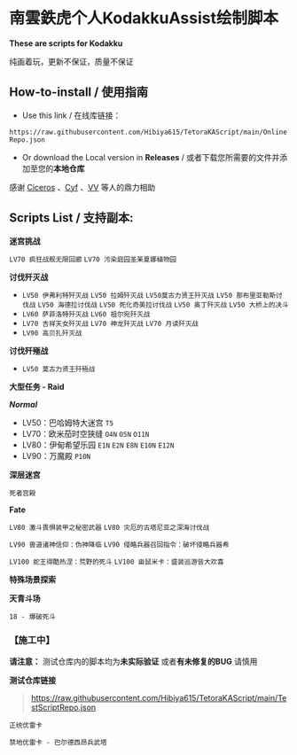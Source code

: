 # 南雲鉄虎个人KodakkuAssist绘制脚本

**These are scripts for Kodakku**

纯画着玩，更新不保证，质量不保证

## How-to-install  /  使用指南
- Use this link / 在线库链接： 

```https://raw.githubusercontent.com/Hibiya615/TetoraKAScript/main/OnlineRepo.json```

- Or download the Local version in **Releases** / 或者下载您所需要的文件并添加至您的**本地仓库**


感谢 [Ciceros](https://github.com/AdmiralLvtzov) 、[Cyf](https://github.com/cyf5119) 、[VV](https://github.com/VeeverSW) 等人的鼎力相助

## Scripts List   /  支持副本:

**迷宫挑战**

`LV70 疯狂战舰无限回廊` `LV70 污染庭园圣茉夏娜植物园`

**讨伐歼灭战**

- `LV50 伊弗利特歼灭战`  `LV50 拉姆歼灭战` `LV50莫古力贤王歼灭战`  `LV50 那布里亚勒斯讨伐战` `LV50 海德拉讨伐战`  `LV50 死化奇美拉讨伐战` `LV50 奥丁歼灭战` `LV50 大桥上的决斗`
- `LV60 萨菲洛特歼灭战` `LV60 祖尔宛歼灭战`
- `LV70 吉祥天女歼灭战`  `LV70 神龙歼灭战` `LV70 月读歼灭战`
- `LV90 高贝扎歼灭战`

**讨伐歼殛战**

- `LV50 莫古力贤王歼殛战`

**大型任务 - Raid**

***Normal***

- LV50：巴哈姆特大迷宫
  `T5`
- LV70：欧米茄时空狭缝
  `O4N` `O5N` `O11N`
- LV80：伊甸希望乐园
  `E1N` `E2N` `E8N` `E10N` `E12N`
- LV90：万魔殿
  `P10N`

**深层迷宫**

`死者宫殿`

**Fate**

`LV80 激斗畏惧装甲之秘密武器` `LV80 灾厄的古塔尼亚之深海讨伐战`

`LV90 兽道诸神信仰：伪神降临` `LV90 侵略兵器召回指令：破坏侵略兵器希`

`LV100 蛇王得酷热涅：荒野的死斗` `LV100 亩鼠米卡：盛装巡游皆大欢喜`

**特殊场景探索**

**天青斗场**

`18 - 爆破死斗`


### 【施工中】

**请注意：** 测试仓库内的脚本均为**未实际验证** 或者**有未修复的BUG** 请慎用

**测试仓库链接**

> https://raw.githubusercontent.com/Hibiya615/TetoraKAScript/main/TestScriptRepo.json

`正统优雷卡`

`禁地优雷卡 - 巴尔德西昂兵武塔`